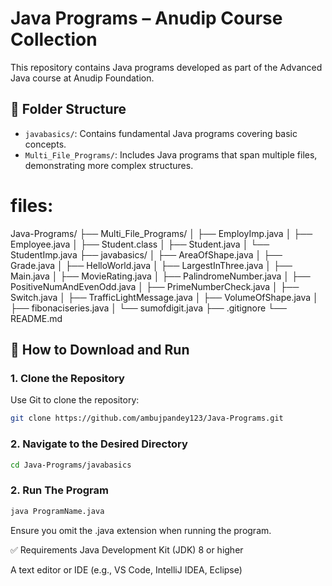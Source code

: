 # Java Programs – Anudip Course Collection

This repository contains Java programs developed as part of the Advanced Java course at Anudip Foundation.

## 📂 Folder Structure

- `javabasics/`: Contains fundamental Java programs covering basic concepts.
- `Multi_File_Programs/`: Includes Java programs that span multiple files, demonstrating more complex structures.

# files:

Java-Programs/
├── Multi_File_Programs/
│ ├── EmployImp.java
│ ├── Employee.java
│ ├── Student.class
│ ├── Student.java
│ └── StudentImp.java
├── javabasics/
│ ├── AreaOfShape.java
│ ├── Grade.java
│ ├── HelloWorld.java
│ ├── LargestInThree.java
│ ├── Main.java
│ ├── MovieRating.java
│ ├── PalindromeNumber.java
│ ├── PositiveNumAndEvenOdd.java
│ ├── PrimeNumberCheck.java
│ ├── Switch.java
│ ├── TrafficLightMessage.java
│ ├── VolumeOfShape.java
│ ├── fibonaciseries.java
│ └── sumofdigit.java
├── .gitignore
└── README.md

## 🚀 How to Download and Run

### 1. Clone the Repository

Use Git to clone the repository:

```bash
git clone https://github.com/ambujpandey123/Java-Programs.git
```
### 2. Navigate to the Desired Directory

```bash
cd Java-Programs/javabasics
```

### 2. Run The Program

```bash
java ProgramName.java
```

Ensure you omit the .java extension when running the program.

✅ Requirements
Java Development Kit (JDK) 8 or higher

A text editor or IDE (e.g., VS Code, IntelliJ IDEA, Eclipse)



